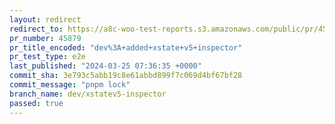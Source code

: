 ```yaml
---
layout: redirect
redirect_to: https://a8c-woo-test-reports.s3.amazonaws.com/public/pr/45879/e2e/index.html
pr_number: 45879
pr_title_encoded: "dev%3A+added+xstate+v5+inspector"
pr_test_type: e2e
last_published: "2024-03-25 07:36:35 +0000"
commit_sha: 3e793c5abb19c8e61abbd899f7c069d4bf67bf28
commit_message: "pnpm lock"
branch_name: dev/xstatev5-inspector
passed: true
---
```

